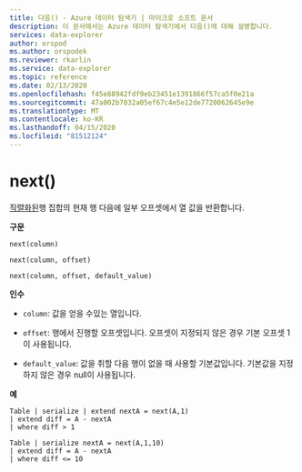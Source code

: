 ```yaml
---
title: 다음() - Azure 데이터 탐색기 | 마이크로 소프트 문서
description: 이 문서에서는 Azure 데이터 탐색기에서 다음()에 대해 설명합니다.
services: data-explorer
author: orspod
ms.author: orspodek
ms.reviewer: rkarlin
ms.service: data-explorer
ms.topic: reference
ms.date: 02/13/2020
ms.openlocfilehash: f45e88942fdf9eb23451e1391866f57ca5f0e21a
ms.sourcegitcommit: 47a002b7032a05ef67c4e5e12de7720062645e9e
ms.translationtype: MT
ms.contentlocale: ko-KR
ms.lasthandoff: 04/15/2020
ms.locfileid: "81512124"
---
```

# <a name="next"></a>next()

[직렬화된](./windowsfunctions.md#serialized-row-set)행 집합의 현재 행 다음에 일부 오프셋에서 열 값을 반환합니다.

**구문**

`next(column)`

`next(column, offset)`

`next(column, offset, default_value)`

**인수**

* `column`: 값을 얻을 수있는 열입니다.

* `offset`: 행에서 진행할 오프셋입니다. 오프셋이 지정되지 않은 경우 기본 오프셋 1이 사용됩니다.

* `default_value`: 값을 취할 다음 행이 없을 때 사용할 기본값입니다. 기본값을 지정하지 않은 경우 null이 사용됩니다.


**예**
```kusto
Table | serialize | extend nextA = next(A,1)
| extend diff = A - nextA
| where diff > 1

Table | serialize nextA = next(A,1,10)
| extend diff = A - nextA
| where diff <= 10
```
